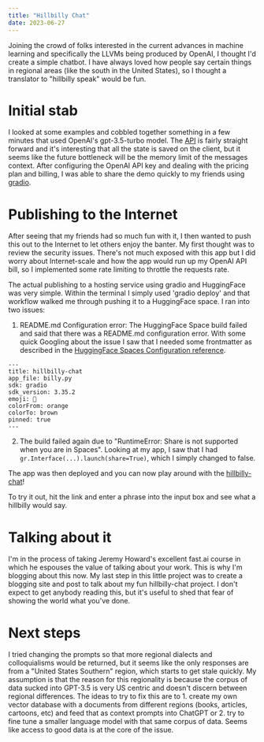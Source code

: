 ```yaml
---
title: "Hillbilly Chat"
date: 2023-06-27
---
```


Joining the crowd of folks interested in the current advances in
machine learning and specifically the LLVMs being produced by OpenAI,
I thought I'd create a simple chatbot. I have always loved how people
say certain things in regional areas (like the south in the United
States), so I thought a translator to "hillbilly speak" would be fun.

# Initial stab

I looked at some examples and cobbled together something in a few
minutes that used OpenAI's gpt-3.5-turbo model. The
[API](https://platform.openai.com/docs/api-reference/introduction) is
fairly straight forward and it's interesting that all the state is
saved on the client, but it seems like the future bottleneck will be
the memory limit of the messages context. After configuring the OpenAI
API key and dealing with the pricing plan and billing, I was able to
share the demo quickly to my friends using
[gradio](https://gradio.app/quickstart).

# Publishing to the Internet

After seeing that my friends had so much fun with it, I then wanted to
push this out to the Internet to let others enjoy the banter. My first
thought was to review the security issues. There's not much exposed
with this app but I did worry about Internet-scale and how the app
would run up my OpenAI API bill, so I implemented some rate limiting
to throttle the requests rate.

The actual publishing to a hosting service using gradio and
HuggingFace was very simple. Within the terminal I simply used 'gradio
deploy' and that workflow walked me through pushing it to a
HuggingFace space. I ran into two issues:

1. README.md Configuration error: The HuggingFace Space build failed
and said that there was a README.md configuration error. With some
quick Googling about the issue I saw that I needed some frontmatter as
described in the [HuggingFace Spaces Configuration
reference](https://huggingface.co/docs/hub/spaces-config-reference).

```
---
title: hillbilly-chat
app_file: billy.py
sdk: gradio
sdk_version: 3.35.2
emoji: 🤠
colorFrom: orange
colorTo: brown
pinned: true
---
```

2. The build failed again due to "RuntimeError: Share is not supported
   when you are in Spaces". Looking at my app, I saw that I had
   `gr.Interface(...).launch(share=True)`, which I simply changed to
   false.

The app was then deployed and you can now play around with the
[hillbilly-chat](https://huggingface.co/spaces/leftbyte/hillbilly-chat)!

To try it out, hit the link and enter a phrase into the input box and
see what a hillbilly would say.

# Talking about it

I'm in the process of taking Jeremy Howard's excellent fast.ai course
in which he espouses the value of talking about your work. This is why
I'm blogging about this now. My last step in this little project was
to create a blogging site and post to talk about my fun hillbilly-chat
project. I don't expect to get anybody reading this, but it's useful
to shed that fear of showing the world what you've done.

# Next steps

I tried changing the prompts so that more regional dialects and
colloquialisms would be returned, but it seems like the only responses
are from a "United States Southern" region, which starts to get stale
quickly. My assumption is that the reason for this regionality is
because the corpus of data sucked into GPT-3.5 is very US centric and
doesn't discern between regional differences. The ideas to try to fix this
are to 1. create my own vector database with a documents from different regions
(books, articles, cartoons, etc) and feed that as context prompts into ChatGPT or
2. try to fine tune a smaller language model with that same corpus of
data. Seems like access to good data is at the core of the issue.